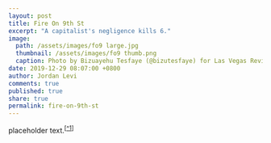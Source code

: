 ```yaml
---
layout: post
title: Fire On 9th St
excerpt: "A capitalist's negligence kills 6."
image: 
  path: /assets/images/fo9 large.jpg
  thumbnail: /assets/images/fo9 thumb.png
  caption: Photo by Bizuayehu Tesfaye (@bizutesfaye) for Las Vegas Review-Journal
date: 2019-12-29 08:07:00 +0800
author: Jordan Levi
comments: true
published: true
share: true
permalink: fire-on-9th-st
---
```

placeholder text.<sup>[[^1](http://www.wspus.org/2019/12/fire-on-9th-st/)]</sup>
